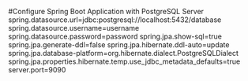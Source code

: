 #Configure Spring Boot Application with PostgreSQL Server
spring.datasource.url=jdbc:postgresql://localhost:5432/database
spring.datasource.username=username
spring.datasource.password=password
spring.jpa.show-sql=true
spring.jpa.generate-ddl=false
spring.jpa.hibernate.ddl-auto=update
spring.jpa.database-platform=org.hibernate.dialect.PostgreSQLDialect
spring.jpa.properties.hibernate.temp.use_jdbc_metadata_defaults=true
server.port=9090
